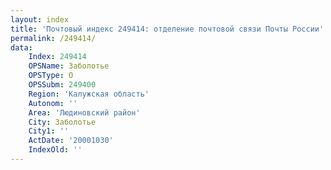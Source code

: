 ```yaml
---
layout: index
title: 'Почтовый индекс 249414: отделение почтовой связи Почты России'
permalink: /249414/
data:
    Index: 249414
    OPSName: Заболотье
    OPSType: О
    OPSSubm: 249400
    Region: 'Калужская область'
    Autonom: ''
    Area: 'Людиновский район'
    City: Заболотье
    City1: ''
    ActDate: '20001030'
    IndexOld: ''
---
```

